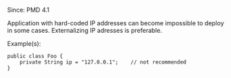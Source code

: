 Since: PMD 4.1

Application with hard-coded IP addresses can become impossible to deploy in some cases.
Externalizing IP adresses is preferable.

Example(s):
```
public class Foo {
	private String ip = "127.0.0.1"; 	// not recommended
}
```
